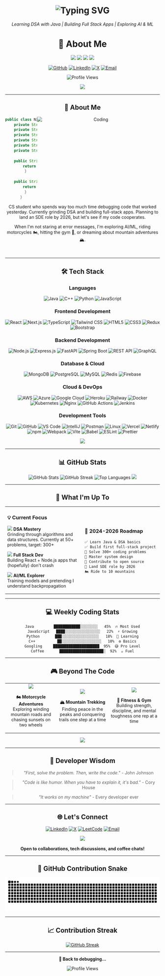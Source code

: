 <div align="center">

<div align="center">

<h1 align="center">
  <img src="https://readme-typing-svg.herokuapp.com?font=JetBrains+Mono&weight=700&size=35&pause=1000&color=00D9FF&center=true&vCenter=true&width=600&height=60&lines=Hey%2C+I'm+Nithin;Computer+Science+Undergrad;Building+%26+Breaking+Code" alt="Typing SVG" />
</h1>

<p align="center">
  <em>Learning DSA with Java | Building Full Stack Apps | Exploring AI & ML</em>
</p>

# 👋 About Me

<p>
  <img src="https://img.shields.io/badge/Role-CS%20Undergrad-00D9FF?style=flat-square&labelColor=000000" />
  <img src="https://img.shields.io/badge/Focus-DSA%20%26%20Development-00D9FF?style=flat-square&labelColor=000000" />
  <img src="https://img.shields.io/badge/Lives-India%20🇮🇳-00D9FF?style=flat-square&labelColor=000000" />
  <img src="https://img.shields.io/badge/Loves-Bikes%20%26%20Gym-00D9FF?style=flat-square&labelColor=000000" />
</p>

[![GitHub](https://img.shields.io/badge/GitHub-100000?style=for-the-badge&logo=github&logoColor=white)](https://github.com/Nithin2113)
[![LinkedIn](https://img.shields.io/badge/LinkedIn-0077B5?style=for-the-badge&logo=linkedin&logoColor=white)](https://linkedin.com/in/nithinachar)
[![X](https://img.shields.io/badge/X-000000?style=for-the-badge&logo=x&logoColor=white)](https://x.com/nithin404)
[![Email](https://img.shields.io/badge/Email-D14836?style=for-the-badge&logo=gmail&logoColor=white)](mailto:nithin968@icloud.com)

![Profile Views](https://komarev.com/ghpvc/?username=Nithin2113&color=00D9FF&style=flat-square&label=Profile+Views)

<img src="https://user-images.githubusercontent.com/74038190/212284100-561aa473-3905-4a80-b561-0d28506553ee.gif" width="700">

</div>

---

## 🚀 About Me

<img align="right" alt="Coding" width="400" src="https://user-images.githubusercontent.com/74038190/229223263-cf2e4b07-2615-4f87-9c38-e37600f8381a.gif">

```java
public class Nithin {
    private String name = "Nithin T";
    private String location = "India 🇮🇳";
    private String[] skills = {"Java", "C++", "Python", "JavaScript", "DSA"};
    private String currentFocus = "Building stuff & solving problems";
    private String goal = "Software Developer by 2026";
    private String[] hobbies = {"🏍️ Bikes", "🏔️ Mountains", "💪 Gym", "💻 Coding"};
    
    public String getFunFact() {
        return "I write bugs faster than I fix them 🐛";
    }
    
    public String getLifeMotto() {
        return "Code. Ride. Repeat. 🔄";
    }
}
```

CS student who spends way too much time debugging code that worked yesterday. Currently grinding DSA and building full-stack apps. Planning to land an SDE role by 2026, but let's see if my code cooperates.

When I'm not staring at error messages, I'm exploring AI/ML, riding motorcycles 🏍️, hitting the gym 💪, or dreaming about mountain adventures 🏔️.

<br clear="right"/>

---

## 🛠️ Tech Stack

<div align="center">

### Languages
![Java](https://img.shields.io/badge/Java-ED8B00?style=for-the-badge&logo=openjdk&logoColor=white)
![C++](https://img.shields.io/badge/C++-00599C?style=for-the-badge&logo=cplusplus&logoColor=white)
![Python](https://img.shields.io/badge/Python-3776AB?style=for-the-badge&logo=python&logoColor=white)
![JavaScript](https://img.shields.io/badge/JavaScript-F7DF1E?style=for-the-badge&logo=javascript&logoColor=black)

### Frontend Development
![React](https://img.shields.io/badge/React-20232A?style=for-the-badge&logo=react&logoColor=61DAFB)
![Next.js](https://img.shields.io/badge/Next.js-000000?style=for-the-badge&logo=nextdotjs&logoColor=white)
![TypeScript](https://img.shields.io/badge/TypeScript-3178C6?style=for-the-badge&logo=typescript&logoColor=white)
![Tailwind CSS](https://img.shields.io/badge/Tailwind_CSS-38B2AC?style=for-the-badge&logo=tailwind-css&logoColor=white)
![HTML5](https://img.shields.io/badge/HTML5-E34F26?style=for-the-badge&logo=html5&logoColor=white)
![CSS3](https://img.shields.io/badge/CSS3-1572B6?style=for-the-badge&logo=css3&logoColor=white)
![Redux](https://img.shields.io/badge/Redux-764ABC?style=for-the-badge&logo=redux&logoColor=white)
![Bootstrap](https://img.shields.io/badge/Bootstrap-7952B3?style=for-the-badge&logo=bootstrap&logoColor=white)

### Backend Development
![Node.js](https://img.shields.io/badge/Node.js-339933?style=for-the-badge&logo=nodedotjs&logoColor=white)
![Express.js](https://img.shields.io/badge/Express.js-000000?style=for-the-badge&logo=express&logoColor=white)
![FastAPI](https://img.shields.io/badge/FastAPI-009688?style=for-the-badge&logo=fastapi&logoColor=white)
![Spring Boot](https://img.shields.io/badge/Spring_Boot-6DB33F?style=for-the-badge&logo=spring-boot&logoColor=white)
![REST API](https://img.shields.io/badge/REST_API-FF6C37?style=for-the-badge&logo=postman&logoColor=white)
![GraphQL](https://img.shields.io/badge/GraphQL-E10098?style=for-the-badge&logo=graphql&logoColor=white)

### Database & Cloud
![MongoDB](https://img.shields.io/badge/MongoDB-47A248?style=for-the-badge&logo=mongodb&logoColor=white)
![PostgreSQL](https://img.shields.io/badge/PostgreSQL-316192?style=for-the-badge&logo=postgresql&logoColor=white)
![MySQL](https://img.shields.io/badge/MySQL-4479A1?style=for-the-badge&logo=mysql&logoColor=white)
![Redis](https://img.shields.io/badge/Redis-DC382D?style=for-the-badge&logo=redis&logoColor=white)
![Firebase](https://img.shields.io/badge/Firebase-FFCA28?style=for-the-badge&logo=firebase&logoColor=black)

### Cloud & DevOps
![AWS](https://img.shields.io/badge/AWS-232F3E?style=for-the-badge&logo=amazon-aws&logoColor=white)
![Azure](https://img.shields.io/badge/Azure-0078D4?style=for-the-badge&logo=microsoft-azure&logoColor=white)
![Google Cloud](https://img.shields.io/badge/Google_Cloud-4285F4?style=for-the-badge&logo=google-cloud&logoColor=white)
![Heroku](https://img.shields.io/badge/Heroku-430098?style=for-the-badge&logo=heroku&logoColor=white)
![Railway](https://img.shields.io/badge/Railway-0B0D0E?style=for-the-badge&logo=railway&logoColor=white)
![Docker](https://img.shields.io/badge/Docker-2496ED?style=for-the-badge&logo=docker&logoColor=white)
![Kubernetes](https://img.shields.io/badge/Kubernetes-326CE5?style=for-the-badge&logo=kubernetes&logoColor=white)
![Nginx](https://img.shields.io/badge/Nginx-009639?style=for-the-badge&logo=nginx&logoColor=white)
![GitHub Actions](https://img.shields.io/badge/GitHub_Actions-2088FF?style=for-the-badge&logo=github-actions&logoColor=white)
![Jenkins](https://img.shields.io/badge/Jenkins-D24939?style=for-the-badge&logo=jenkins&logoColor=white)

### Development Tools
![Git](https://img.shields.io/badge/Git-F05032?style=for-the-badge&logo=git&logoColor=white)
![GitHub](https://img.shields.io/badge/GitHub-181717?style=for-the-badge&logo=github&logoColor=white)
![VS Code](https://img.shields.io/badge/VS_Code-007ACC?style=for-the-badge&logo=visual-studio-code&logoColor=white)
![IntelliJ](https://img.shields.io/badge/IntelliJ-000000?style=for-the-badge&logo=intellij-idea&logoColor=white)
![Postman](https://img.shields.io/badge/Postman-FF6C37?style=for-the-badge&logo=postman&logoColor=white)
![Linux](https://img.shields.io/badge/Linux-FCC624?style=for-the-badge&logo=linux&logoColor=black)
![Vercel](https://img.shields.io/badge/Vercel-000000?style=for-the-badge&logo=vercel&logoColor=white)
![Netlify](https://img.shields.io/badge/Netlify-00C7B7?style=for-the-badge&logo=netlify&logoColor=white)
![npm](https://img.shields.io/badge/npm-CB3837?style=for-the-badge&logo=npm&logoColor=white)
![Webpack](https://img.shields.io/badge/Webpack-8DD6F9?style=for-the-badge&logo=webpack&logoColor=black)
![Vite](https://img.shields.io/badge/Vite-646CFF?style=for-the-badge&logo=vite&logoColor=white)
![Babel](https://img.shields.io/badge/Babel-F9DC3E?style=for-the-badge&logo=babel&logoColor=black)
![ESLint](https://img.shields.io/badge/ESLint-4B32C3?style=for-the-badge&logo=eslint&logoColor=white)
![Prettier](https://img.shields.io/badge/Prettier-F7B93E?style=for-the-badge&logo=prettier&logoColor=black)

<img src="https://user-images.githubusercontent.com/74038190/212257467-871d32b7-e401-42e8-a166-fcfd7baa4c6b.gif" width="100">

</div>

---

## 📊 GitHub Stats

<div align="center">
  
<img src="https://github-readme-stats.vercel.app/api?username=Nithin2113&show_icons=true&theme=tokyonight&hide_border=true&bg_color=0D1117&title_color=00D9FF&icon_color=00D9FF&text_color=FFFFFF" alt="GitHub Stats" width="48%"/>
<img src="https://github-readme-streak-stats.herokuapp.com/?user=Nithin2113&theme=tokyonight&hide_border=true&background=0D1117&ring=00D9FF&fire=00D9FF&currStreakLabel=00D9FF" alt="GitHub Streak" width="48%"/>

<img src="https://github-readme-stats.vercel.app/api/top-langs/?username=Nithin2113&layout=compact&theme=tokyonight&hide_border=true&bg_color=0D1117&title_color=00D9FF&text_color=FFFFFF" alt="Top Languages" width="48%"/>

<img src="https://github-readme-activity-graph.vercel.app/graph?username=Nithin2113&theme=tokyo-night&hide_border=true&bg_color=0D1117&color=00D9FF&line=00D9FF&point=FFFFFF" width="98%"/>

</div>

---

## 🎯 What I'm Up To

<table>
<tr>
<td width="50%">

### 💡 Current Focus

<img src="https://user-images.githubusercontent.com/74038190/212284087-bbe7e430-757e-4901-90bf-4cd2ce3e1852.gif" width="25"> **DSA Mastery**  
Grinding through algorithms and data structures. Currently at 50+ problems, target: 300+

<img src="https://user-images.githubusercontent.com/74038190/212257454-16e3712e-945a-4ca2-b238-408ad0bf87e6.gif" width="25"> **Full Stack Dev**  
Building React + Node.js apps that (hopefully) don't crash

<img src="https://user-images.githubusercontent.com/74038190/212257465-7ce8d493-cac5-494e-982a-5a9deb852c4b.gif" width="25"> **AI/ML Explorer**  
Training models and pretending I understand backpropagation

</td>
<td width="50%">

### 🎯 2024-2026 Roadmap

```text
✅ Learn Java & DSA basics
✅ Build first full-stack project
🔄 Solve 300+ coding problems
🔄 Master system design
🔄 Contribute to open source
🎯 Land SDE role by 2026
🏍️ Ride to 10 mountains
```

</td>
</tr>
</table>

---

## 💻 Weekly Coding Stats

<div align="center">

```text
Java         ████████████░░░░░░░░   45%  🔥 Most Used
JavaScript   ████░░░░░░░░░░░░░░░░   22%  ⚡ Growing
Python       ███░░░░░░░░░░░░░░░░░   18%  🐍 Learning
C++          ██░░░░░░░░░░░░░░░░░░   10%  ⚙️ Basics
Googling     █████████████████████  95%  😅 Pro Level
Coffee       ████████████████████░  92%  ☕ Fuel
```

</div>

---

## 🎮 Beyond The Code

<div align="center">

<table>
<tr>
<td align="center" width="33%">
<img src="https://img.icons8.com/?size=100&id=nLKZideFaUkR&format=png&color=000000" width="80"/>

**🏍️ Motorcycle Adventures**  
Exploring winding mountain roads and chasing sunsets on two wheels
</td>
<td align="center" width="33%">
<img src="https://img.icons8.com/?size=100&id=19419&format=png&color=000000" width="80"/>

**🏔️ Mountain Trekking**  
Finding peace in the peaks and conquering trails one step at a time
</td>
<td align="center" width="33%">
<img src="https://img.icons8.com/?size=100&id=25175&format=png&color=000000" width="80"/>

**💪 Fitness & Gym**  
Building strength, discipline, and mental toughness one rep at a time
</td>
</tr>
</table>

<img src="https://user-images.githubusercontent.com/74038190/225813708-98b745f2-7d22-48cf-9150-083f1b00d6c9.gif" width="500">

</div>

---

## 💭 Developer Wisdom

<div align="center">

> *"First, solve the problem. Then, write the code."* - John Johnson

> *"Code is like humor. When you have to explain it, it's bad."* - Cory House

> *"It works on my machine"* - Every developer ever

</div>

---

## 🌐 Let's Connect

<div align="center">

[![LinkedIn](https://img.shields.io/badge/LinkedIn-0077B5?style=for-the-badge&logo=linkedin&logoColor=white)](https://linkedin.com/in/nithinachar)
[![X](https://img.shields.io/badge/X-000000?style=for-the-badge&logo=x&logoColor=white)](https://x.com/nithin404)
[![LeetCode](https://img.shields.io/badge/LeetCode-FFA116?style=for-the-badge&logo=leetcode&logoColor=white)](https://leetcode.com/nithin2113)
[![Email](https://img.shields.io/badge/Email-D14836?style=for-the-badge&logo=gmail&logoColor=white)](mailto:nithin968@icloud.com)

<img src="https://user-images.githubusercontent.com/74038190/212284115-f47cd8ff-2ffb-4b04-b5bf-4d1c14c0247f.gif" width="1000">

**Open to collaborations, tech discussions, and coffee chats!**

</div>

---

## 🐍 GitHub Contribution Snake

<div align="center">

<picture>
  <source media="(prefers-color-scheme: dark)" srcset="https://raw.githubusercontent.com/Nithin2113/Nithin2113/output/github-contribution-grid-snake-dark.svg">
  <source media="(prefers-color-scheme: light)" srcset="https://raw.githubusercontent.com/Nithin2113/Nithin2113/output/github-contribution-grid-snake.svg">
  <img alt="github contribution grid snake animation" src="https://raw.githubusercontent.com/Nithin2113/Nithin2113/output/github-contribution-grid-snake.svg">
</picture>

</div>

---

## 📈 Contribution Streak

<div align="center">

[![GitHub Streak](https://github-readme-streak-stats.herokuapp.com/?user=Nithin2113&theme=tokyonight&hide_border=true&background=0D1117&ring=00D9FF&fire=00D9FF&currStreakLabel=00D9FF&sideLabels=00D9FF&dates=FFFFFF)](https://git.io/streak-stats)

</div>

---

<div align="center">

**🔄 Back to debugging...**

<img src="https://komarev.com/ghpvc/?username=Nithin2113&color=00D9FF&style=for-the-badge&label=PROFILE+VIEWS" alt="Profile Views"/>

</div>
